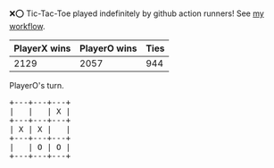 :x::o: Tic-Tac-Toe played indefinitely by github action runners! See [my workflow](.github/workflows/play.yaml).

|PlayerX wins|PlayerO wins|Ties|
|-|-|-|
|2129|2057|944|

PlayerO's turn.

<pre>
+---+---+---+
|   |   | X |
+---+---+---+
| X | X |   |
+---+---+---+
|   | O | O |
+---+---+---+
</pre>